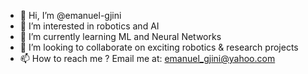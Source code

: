 - 👋 Hi, I’m @emanuel-gjini
- 👀 I’m interested in robotics and AI
- 🌱 I’m currently learning ML and Neural Networks
- 💞️ I’m looking to collaborate on exciting robotics & research projects
- 📫 How to reach me ? Email me at: emanuel_gjini@yahoo.com

<!---
emanuel-gjini/emanuel-gjini is a ✨ special ✨ repository because its `README.md` (this file) appears on your GitHub profile.
You can click the Preview link to take a look at your changes.
--->
